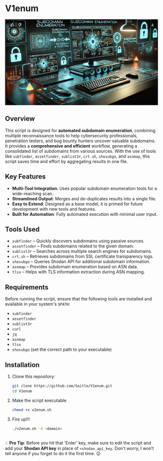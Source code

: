 # V1enum

![Cybersecurity Script in Action](./v1.png)

## Overview

This script is designed for **automated subdomain enumeration**, combining multiple reconnaissance tools to help cybersecurity professionals, penetration testers, and bug bounty hunters uncover valuable subdomains. It provides a **comprehensive and efficient** workflow, generating a consolidated list of subdomains from various sources. With the use of tools like `subfinder`, `assetfinder`, `sublist3r`, `crt.sh`, `shosubgo`, and `asnmap`, this script saves time and effort by aggregating results in one file.

## Key Features
- **Multi-Tool Integration**: Uses popular subdomain enumeration tools for a wide-reaching scan.
- **Streamlined Output**: Merges and de-duplicates results into a single file.
- **Easy to Extend**: Designed as a base model, it is primed for future development with new tools and features.
- **Built for Automation**: Fully automated execution with minimal user input.

## Tools Used
- `subfinder` – Quickly discovers subdomains using passive sources.
- `assetfinder` – Finds subdomains related to the given domain.
- `sublist3r` – Searches across multiple search engines for subdomains.
- `crt.sh` – Retrieves subdomains from SSL certificate transparency logs.
- `shosubgo` – Queries Shodan API for additional subdomain information.
- `asnmap` – Provides subdomain enumeration based on ASN data.
- `tlsx` – Helps with TLS information extraction during ASN mapping.

## Requirements
Before running the script, ensure that the following tools are installed and available in your system's `$PATH`:
- `subfinder`
- `assetfinder`
- `sublist3r`
- `curl`
- `jq`
- `asnmap`
- `tlsx`
- `shosubgo` (set the correct path to your executable)

## Installation
1. Clone this repository:
   ```bash
   git clone https://github.com/Saitle/V1enum.git
   cd V1enum
2. Make the script executable
   ```bash
   chmod +x v2enum.sh
3. Fire up!!!
   ```bash
   ./v2enum.sh -d <domain>



💡 **Pro Tip**: Before you hit that 'Enter' key, make sure to edit the script and add your **Shodan API key** in place of `<shodan_api_key`. Don't worry, I won’t tell anyone if you forget to do it the first time. 😉


